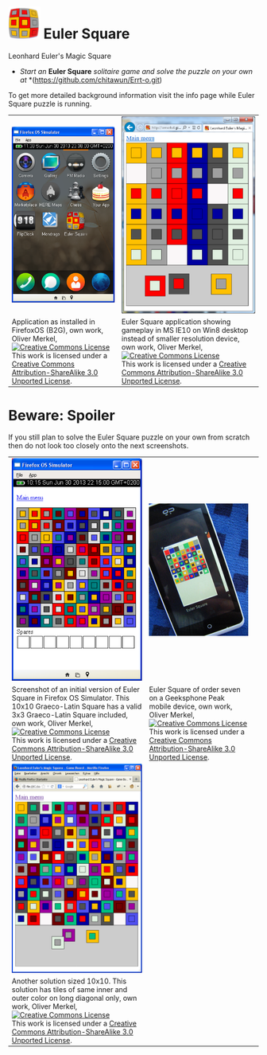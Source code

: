 <img alt="Euler Square icon" width="64" src="html5/src/img/icons/euler-64.png" /> Euler Square
====================

Leonhard Euler's Magic Square

* <em>Start an</em> <b>Euler Square</b> <em>solitaire game and solve the puzzle on your own at</em>
    *(https://github.com/chitawun/Errt-o.git)




To get more detailed background information visit the
info page while Euler Square puzzle is running.

<table>
<tr>
<td><img width="100%" ondragstart="return false;" alt="Application as installed in FirefoxOS (B2G), own work, Oliver Merkel, Creative Commons Attribution-Share Alike license" src="doc/img/eulerb2g.png" /></td>
<td><img width="100%" ondragstart="return false;" alt="Euler Square application showing gameplay in MS IE10 on Win8 desktop instead of smaller resolution device, own work, Oliver Merkel, Creative Commons License, This work is licensed under a Creative Commons Attribution-ShareAlike 3.0 Unported License." src="doc/img/euler_ie10gameplay.png" /></td>
</tr><tr>
<td>Application as installed in FirefoxOS (B2G), own work, Oliver Merkel,<br /><a rel="license" href="http://creativecommons.org/licenses/by-sa/3.0"><img alt="Creative Commons License" style="border-width:0" src="http://i.creativecommons.org/l/by-sa/3.0/88x31.png" /></a><br />This work is licensed under a <a rel="license" href="http://creativecommons.org/licenses/by-sa/3.0">Creative Commons Attribution-ShareAlike 3.0 Unported License</a>.</td>
<td>Euler Square application showing gameplay in MS IE10 on Win8 desktop instead of smaller resolution device, own work, Oliver Merkel,<br /><a rel="license" href="http://creativecommons.org/licenses/by-sa/3.0"><img alt="Creative Commons License" style="border-width:0" src="http://i.creativecommons.org/l/by-sa/3.0/88x31.png" /></a><br />This work is licensed under a <a rel="license" href="http://creativecommons.org/licenses/by-sa/3.0">Creative Commons Attribution-ShareAlike 3.0 Unported License</a>.</td>
</tr>
</table>

Beware: Spoiler
===============

If you still plan to solve the Euler Square puzzle on your own from scratch then do not look too closely onto the next screenshots.

<table>
<tr>
<td><img width="100%" ondragstart="return false;" alt="Screenshot of an initial version of Euler Square in Firefox OS Simulator. This 10x10 Graeco-Latin Square has a valid 3x3 Graeco-Latin Square included, own work, Oliver Merkel, Creative Commons Attribution-Share Alike license" src="doc/img/euler10b2g.png" /></td>
<td><img width="100%" ondragstart="return false;" alt="Euler Square of order seven on a Geeksphone Peak mobile device, own work, Oliver Merkel, Creative Commons Attribution-Share Alike license" src="doc/img/euler_square_7_geeksphone_peak.jpg" /></td>
</tr><tr>
<td>Screenshot of an initial version of Euler Square in Firefox OS Simulator. This 10x10 Graeco-Latin Square has a valid 3x3 Graeco-Latin Square included, own work, Oliver Merkel,<br /><a rel="license" href="http://creativecommons.org/licenses/by-sa/3.0"><img alt="Creative Commons License" style="border-width:0" src="http://i.creativecommons.org/l/by-sa/3.0/88x31.png" /></a><br />This work is licensed under a <a rel="license" href="http://creativecommons.org/licenses/by-sa/3.0">Creative Commons Attribution-ShareAlike 3.0 Unported License</a>.</td>
<td>Euler Square of order seven on a Geeksphone Peak mobile device, own work, Oliver Merkel,<br /><a rel="license" href="http://creativecommons.org/licenses/by-sa/3.0"><img alt="Creative Commons License" style="border-width:0" src="http://i.creativecommons.org/l/by-sa/3.0/88x31.png" /></a><br />This work is licensed under a <a rel="license" href="http://creativecommons.org/licenses/by-sa/3.0">Creative Commons Attribution-ShareAlike 3.0 Unported License</a>.<td>
</tr><tr>
<td><img width="100%" ondragstart="return false;" alt="Another 10x10 solution with tiles of same inner and outer color on long diagonal only, own work, Oliver Merkel, Creative Commons Attribution-Share Alike license" src="doc/img/euler_another10x10.png" /></td>
</tr><tr>
<td>Another solution sized 10x10. This solution has tiles of same inner and outer color on long diagonal only, own work, Oliver Merkel,<br /><a rel="license" href="http://creativecommons.org/licenses/by-sa/3.0"><img alt="Creative Commons License" style="border-width:0" src="http://i.creativecommons.org/l/by-sa/3.0/88x31.png" /></a><br />This work is licensed under a <a rel="license" href="http://creativecommons.org/licenses/by-sa/3.0">Creative Commons Attribution-ShareAlike 3.0 Unported License</a>.</td>
</tr>
</table>
